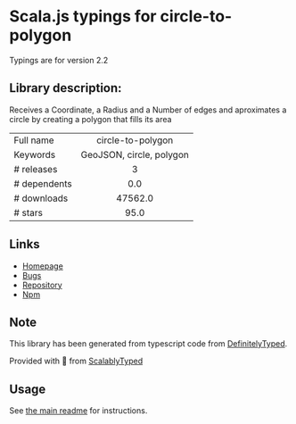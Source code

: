 
# Scala.js typings for circle-to-polygon

Typings are for version 2.2

## Library description:
Receives a Coordinate, a Radius and a Number of edges and aproximates a circle by creating a polygon that fills its area

|                    |                 |
| ------------------ | :-------------: |
| Full name          | circle-to-polygon |
| Keywords           | GeoJSON, circle, polygon |
| # releases         | 3 |
| # dependents       | 0.0 |
| # downloads        | 47562.0 |
| # stars            | 95.0 |

## Links
- [Homepage](https://github.com/gabzim/circle-to-polygon#readme)
- [Bugs](https://github.com/gabzim/circle-to-polygon/issues)
- [Repository](https://github.com/gabzim/circle-to-polygon)
- [Npm](https://www.npmjs.com/package/circle-to-polygon)
    


## Note
This library has been generated from typescript code from [DefinitelyTyped](https://definitelytyped.org).

Provided with :purple_heart: from [ScalablyTyped](https://github.com/oyvindberg/ScalablyTyped)

## Usage
See [the main readme](../../readme.md) for instructions.


